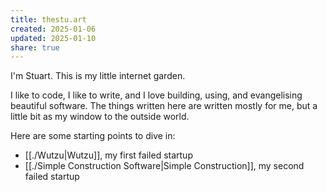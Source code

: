 ```yaml
---
title: thestu.art
created: 2025-01-06
updated: 2025-01-10
share: true
---
```

I'm Stuart. This is my little internet garden. 

I like to code, I like to write, and I love building, using, and evangelising beautiful software. The things written here are written mostly for me, but a little bit as my window to the outside world. 



Here are some starting points to dive in:
- [[./Wutzu|Wutzu]], my first failed startup
- [[./Simple Construction Software|Simple Construction]], my second failed startup